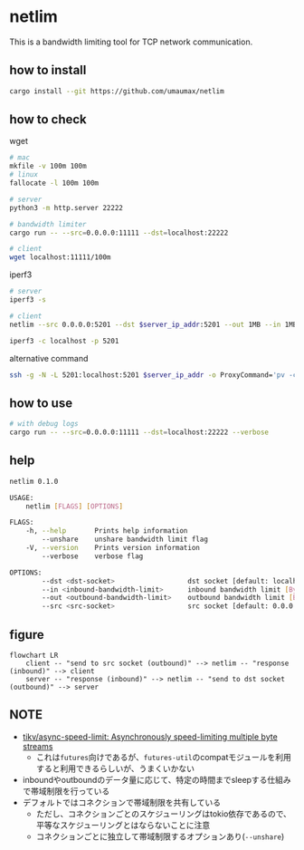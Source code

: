 # netlim

This is a bandwidth limiting tool for TCP network communication.

## how to install
``` bash
cargo install --git https://github.com/umaumax/netlim
```

## how to check
wget
``` bash
# mac
mkfile -v 100m 100m
# linux
fallocate -l 100m 100m

# server
python3 -m http.server 22222

# bandwidth limiter
cargo run -- --src=0.0.0.0:11111 --dst=localhost:22222

# client
wget localhost:11111/100m
```

iperf3
``` bash
# server
iperf3 -s

# client
netlim --src 0.0.0.0:5201 --dst $server_ip_addr:5201 --out 1MB --in 1MB

iperf3 -c localhost -p 5201
```

alternative command
``` bash
ssh -g -N -L 5201:localhost:5201 $server_ip_addr -o ProxyCommand='pv -cN out -L 1024K | nc %h %p | pv -cN in -L 1024K'
```

## how to use
``` bash
# with debug logs
cargo run -- --src=0.0.0.0:11111 --dst=localhost:22222 --verbose
```

## help
``` bash
netlim 0.1.0

USAGE:
    netlim [FLAGS] [OPTIONS]

FLAGS:
    -h, --help       Prints help information
        --unshare    unshare bandwidth limit flag
    -V, --version    Prints version information
        --verbose    verbose flag

OPTIONS:
        --dst <dst-socket>                  dst socket [default: localhost:22222]
        --in <inbound-bandwidth-limit>      inbound bandwidth limit [Byte] [default: 1MB]
        --out <outbound-bandwidth-limit>    outbound bandwidth limit [Byte] [default: 1MB]
        --src <src-socket>                  src socket [default: 0.0.0.0:11111]
```

## figure
``` mermaid
flowchart LR
    client -- "send to src socket (outbound)" --> netlim -- "response (inbound)" --> client
    server -- "response (inbound)" --> netlim -- "send to dst socket (outbound)" --> server
```

## NOTE
* [tikv/async-speed-limit: Asynchronously speed-limiting multiple byte streams]( https://github.com/tikv/async-speed-limit )
  * これは`futures`向けであるが、`futures-util`のcompatモジュールを利用すると利用できるらしいが、うまくいかない
* inboundやoutboundのデータ量に応じて、特定の時間までsleepする仕組みで帯域制限を行っている
* デフォルトではコネクションで帯域制限を共有している
  * ただし、コネクションごとのスケジューリングはtokio依存であるので、平等なスケジューリングとはならないことに注意
  * コネクションごとに独立して帯域制限するオプションあり(`--unshare`)
